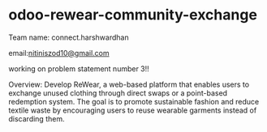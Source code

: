 # odoo-rewear-community-exchange
Team name: connect.harshwardhan

email:nitiniszod10@gmail.com

working on problem statement number 3!!

Overview: 
Develop ReWear, a web-based platform that enables users to exchange unused clothing 
through direct swaps or a point-based redemption system. The goal is to promote sustainable 
fashion and reduce textile waste by encouraging users to reuse wearable garments instead of 
discarding them. 
